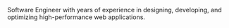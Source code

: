 Software Engineer with years of experience in designing, developing, and optimizing high-performance web applications.
